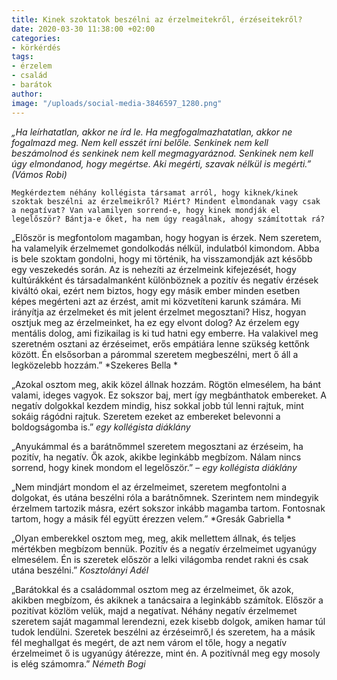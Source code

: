 ```yaml
---
title: Kinek szoktatok beszélni az érzelmeitekről, érzéseitekről?
date: 2020-03-30 11:38:00 +02:00
categories:
- körkérdés
tags:
- érzelem
- család
- barátok
author: 
image: "/uploads/social-media-3846597_1280.png"
---
```


*„Ha leírhatatlan, akkor ne írd le. Ha megfogalmazhatatlan, akkor ne fogalmazd meg. Nem kell esszét írni belőle. Senkinek nem kell beszámolnod és senkinek nem kell megmagyaráznod. Senkinek nem kell úgy elmondanod, hogy megértse. Aki megérti, szavak nélkül is megérti.” (Vámos Robi)*

`Megkérdeztem néhány kollégista társamat arról, hogy kiknek/kinek szoktak beszélni az érzelmeikről? Miért? Mindent elmondanak vagy csak a negatívat? Van valamilyen sorrend-e, hogy kinek mondják el legelőször? Bántja-e őket, ha nem úgy reagálnak, ahogy számítottak rá?`

„Először is megfontolom magamban, hogy hogyan is érzek. Nem szeretem, ha valamelyik érzelmemet gondolkodás nélkül, indulatból kimondom. Abba is bele szoktam gondolni, hogy mi történik, ha visszamondják azt később egy veszekedés során. 
Az is nehezíti az érzelmeink kifejezését, hogy kultúrákként és társadalmanként különböznek a pozitív és negatív érzések kiváltó okai, ezért nem biztos, hogy egy másik ember minden esetben képes megérteni azt az érzést, amit mi közvetíteni karunk számára. 
Mi irányítja az érzelmeket és mit jelent érzelmet megosztani? Hisz, hogyan osztjuk meg az érzelmeinket, ha ez egy elvont dolog? Az érzelem egy mentális dolog, ami fizikailag is ki tud hatni egy emberre. Ha valakivel meg szeretném osztani az érzéseimet, erős empátiára lenne szükség kettőnk között. Én elsősorban a párommal szeretem megbeszélni, mert ő áll a legközelebb hozzám.” *Szekeres Bella *

„Azokal osztom meg, akik közel állnak hozzám. Rögtön elmesélem, ha bánt valami, ideges vagyok. Ez sokszor baj, mert így megbánthatok embereket. A negatív dolgokkal kezdem mindig, hisz sokkal jobb túl lenni rajtuk, mint sokáig rágódni rajtuk. Szeretem ezeket az embereket belevonni a boldogságomba is.” *egy kollégista diáklány*

„Anyukámmal és a barátnőmmel szeretem megosztani az érzéseim, ha pozitív, ha negatív. Ők azok, akikbe leginkább megbízom. Nálam nincs sorrend, hogy kinek mondom el legelőször.” – *egy kollégista diáklány*

„Nem mindjárt mondom el az érzelmeimet, szeretem megfontolni a dolgokat, és utána beszélni róla a barátnőmnek. Szerintem nem mindegyik érzelmem tartozik másra, ezért sokszor inkább magamba tartom. Fontosnak tartom, hogy a másik fél együtt érezzen velem.” *Gresák Gabriella *

„Olyan emberekkel osztom meg, meg, akik mellettem állnak, és teljes mértékben megbízom bennük. Pozitív és a negatív érzelmeimet ugyanúgy elmesélem. Én is szeretek először a lelki világomba rendet rakni és csak utána beszélni.” *Kosztolányi Adél*

„Barátokkal és a családommal osztom meg az érzelmeimet, ők azok, akikben megbízom, és akiknek a tanácsaira a leginkább számítok. Először a pozitívat közlöm velük, majd a negatívat. Néhány negatív érzelmemet szeretem saját magammal lerendezni, ezek kisebb dolgok, amiken hamar túl tudok lendülni. Szeretek beszélni az érzéseimrő,l és szeretem, ha a másik fél meghallgat és megért, de azt nem várom el tőle, hogy a negatív érzelmeimet ő is ugyanúgy átérezze, mint én. A pozitívnál meg egy mosoly is elég számomra.”  *Németh Bogi*
